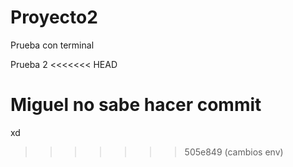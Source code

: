# Proyecto2
Prueba con terminal

Prueba 2
<<<<<<< HEAD

Miguel no sabe hacer commit
=======
xd
>>>>>>> 505e849 (cambios env)
